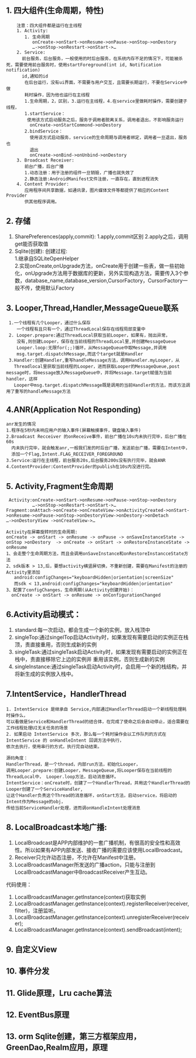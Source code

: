 
## 1. 四大组件(生命周期，特性)
        注意：四大组件都是运行在主线程
        1. Activity:
           1. 生命周期
              onCreate->onStart->onResume->onPause->onStop->onDestory
              …->onStop->onRestart->onStart->…
        2. Service:
          前台服务，后台服务，一般使用的时后台服务，在系统内存不足的情况下，可能被杀死，需要使用前台服务时，使用startForeground(int id, Notification notification)
          id,通知的id
           在后台运行，没有ui界面，不需要与用户交互，且需要长期运行，不要在Service中做
           耗时操作，因为他也运行在主线程
           1.生命周期，2，区别，3.运行在主线程，4.在service里做耗时操作，需要创建子线程，
           1.startService：
            使用该方式启动服务之后，服务于调用者脱离关系，调用者退出，不影响服务运行
             onCreate->onStartCommond->onDestory
           2.bindService：
             使用该方式启动服务，service的生命周期与调用者绑定，调用者一旦退出，服务也
             退出
             onCreate->onBind->onUnbind->onDestory
        3. Broadcast Receiver:
           前台广播，后台广播
           1.动态注册：用于注册的组件一旦销毁，广播也就失效了
           2.静态注册:AndroidManifest文件注册，一直存在，直到进程消失
        4. Content Provider:
           应用程序间共享数据，如通讯录，图片媒体文件等都提供了相应的Content Provider
           供其他程序调用。
## 2. 存储
   1. SharePreferences(apply,commit):
   	1.apply,commit区别
	2.apply之后，调用get能否获取值
   2. Sqlite(创建): 
      创建过程:     
      1.继承自SQLiteOpenHelper      
      2.实现onCreate,onUpgrade方法，onCreate用于创建一些表，做一些初始化，onUpgrade方法用于数据库的更新，另外实现构造方法，需要传入3个参数，database_name,database_version,CursorFactory，CursorFactory一般不传，使用默认Factory

## 3. Looper,Thread,Handler,MessageQueue联系
     1.一个线程有几个Looper，通过什么保存
        一个线程有且只有一个，通过ThreadLocal保存在线程局部变量中
     2. Looper.prepare:通过ThreadLocal获取当前Looper，如果有，抛出异常，
        没有,则创建Looper，保存在当前线程的ThreadLocal里,并创建MessageQueue
        Looper.loop:无限for(;;)循环，从MessageQueue中取Message,并调用
        msg.target.dispatchMessage,而这个target就是Handler
     3.Handler:创建Handler,重写handleMessage方法，调用Handler.myLooper，从
       Threadlocal里获取当前线程的Looper，进而获取Looper的MessageQueue,post message时，将message放入MessageQueue中，并将Message.target赋值为当前handler，这样
       Looper中msg.target.dispatchMessage既是调用的当前Handler的方法，而该方法调用了重写的handleMessage方法

## 4.ANR(Application Not Responding)
    anr发生的情况
    1.程序在5秒内未响应用户的输入事件(屏幕触摸事件，键盘输入事件)
    2.Broadcast Recceiver 的onReceive事件，前台广播在10s内未执行完毕，后台广播在60s
      内未执行完毕，就会触发anr,一般我们发的时后台广播，发送前台广播，需要在Intent中，
      添加一个Flag,Intent.FLAG_RECEIVER_FOREGROUND
    3.Service:运行在主线程，前台服务20s,后台服务200s没有执行完毕，就会ANR
    4.ContentProvider:ContentProvider的publish在10s内没进行完。

## 5. Activity,Fragment生命周期
     Activity:onCreate->onStart->onResume->onPause->onStop->onDestory
              …->onStop->onRestart->onStart->…
    Fragment:onAttach->onCreate->onCreateView->onActivityCreated->onStart->onResume->onPause->onStop->onDestoryView->onDestory->onDetach
    …->onDestoryView ->onCreateView->…

    Activity在屏幕旋转时的生命周期:
    onCreate -> onStart -> onResume -> onPause -> onSaveInstanceState -> onStop >onDestory  -> onCreate -> onStart -> onRestoreInstanceState -> onResume
    1、会走整个生命周期方法，而且会调用onSaveInstance和onRestoreInstancceState方法
    2、sdk版本 > 13,后，要想activity横竖屏切换，不重新创建，需要在Manifest的注册的Activity里添加
       android:configChanges="keyboardHidden|orientation|screenSize"
       而sdk < 13,android:configChanges="keyboardHidden|orientation"
    3、配置了configChanges，生命周期(从Activity创建开始)：
      onCreate -> onStart -> onResume -> onConfigurationChanged

## 6.Activity启动模式：
   1. standard:每一次启动，都会生成一个新的实例，放入栈顶中
   2. singleTop:通过singelTop启动Activity时，如果发现有需要启动的实例正在栈顶，责直接重用，否则生成新的实例
   3. singleTask:通过singleTask启动Activity时，如果发现有需要启动的实例正在栈中，责直接移除它上边的实例并 重用该实例，否则生成新的实例
   4. singleInstance:通过singleTask启动Activity时，会启用一个新的栈结构，并将新生成的实例放入栈中。

## 7.IntentService，HandlerThread
    1. IntentService 是继承自 Service,内部通过HandlerThread启动一个新线程处理耗时操作么，
    可以看做是Service和HandlerThread的结合体，在完成了使命之后会自动停止，适合需要在工作线程处理UI无关任务的场景
    2. 如果启动 IntentService 多次，那么每一个耗时操作会以工作队列的方式在 IntentService 的 onHandleIntent 回调方法中执行，
    依次去执行，使用串行的方式，执行完自动结束。
    
    源码角度：
    HandlerThread，是一个thread，内部run方法，初始化Looper，
    调用Looper.prepare:创建Looper，MessageQueue,将Looper保存在当前线程的ThreadLocal中， Looper.loop方法，启动消息循环。
    IntentService：onCreate时，创建了一个HandlerThread，并用这个HandlerThread的Looper创建了一个ServiceHandler,
    让这个Handler负责这个Thread的消息循环，onStart方法，启动service，将启动的Intent作为Message的obj，
    传给当前ServiceHandler处理，进而调onHandleIntent处理消息

## 8. LocalBroadcast本地广播:
   1. LocalBroadcast是APP内部维护的一套广播机制，有很高的安全性和高效性。所以如果有APP内部发送、接收广播的需要应该使用LocalBroadcast。
   2. Receiver只允许动态注册，不允许在Manifest中注册。
   3. LocalBroadcastManager所发送的广播action，只能与注册到LocalBroadcastManager中BroadcastReceiver产生互动。
   
   代码使用：
   1. LocalBroadcastManager.getInstance(context)获取实例
   2. LocalBroadcastManager.getInstance(context).registerReceiver(receiver, filter)，注册监听。
   3. LocalBroadcastManager.getInstance(context).unregisterReceiver(receiver);
   4. LocalBroadcastManager.getInstance(context).sendBroadcast(intent);  

## 9. 自定义View
## 10. 事件分发
## 11. Glide原理，Lru cache算法
## 12. EventBus原理 
## 13. orm Sqlite创建，第三方框架应用，GreenDao,Realm应用，原理



   
   
